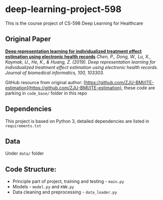 # deep-learning-project-598

This is the course project of CS-598 Deep Learning for Healthcare

## Original Paper
**[Deep representation learning for individualized treatment effect estimation using electronic health records](https://www.sciencedirect.com/science/article/pii/S1532046419302229)**
*Chen, P., Dong, W., Lu, X., Kaymak, U., He, K., & Huang, Z. (2019). Deep representation learning for individualized treatment effect estimation using electronic health records. Journal of biomedical informatics, 100, 103303.*

GitHub resource from original author: [https://github.com/ZJU-BMI/ITE-estimation](https://github.com/ZJU-BMI/ITE-estimation), these code are parking in `code_base/` folder in this repo

## Dependencies
This project is based on Python 3, detailed dependencies are listed in `requirements.txt`

## Data
Under `data/` folder

## Code Structure:
- Principle part of project, training and testing - `main.py`
- Models - `model.py` and `KNN.py`
- Data cleaning and preprocessing - `data_loader.py`